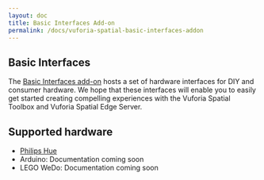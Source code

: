```yaml
---
layout: doc
title: Basic Interfaces Add-on
permalink: /docs/vuforia-spatial-basic-interfaces-addon
---
```


## Basic Interfaces

The [Basic Interfaces
add-on](https://github.com/ptcrealitylab/vuforia-spatial-basic-interfaces-addon)
hosts a set of hardware interfaces for DIY and consumer hardware. We hope that
these interfaces will enable you to easily get started creating compelling
experiences with the Vuforia Spatial Toolbox and Vuforia Spatial Edge Server.

## Supported hardware

- [Philips Hue](/docs/vuforia-spatial-basic-interfaces-addon/interfaces/philipsHue)
- Arduino: Documentation coming soon
- LEGO WeDo: Documentation coming soon


